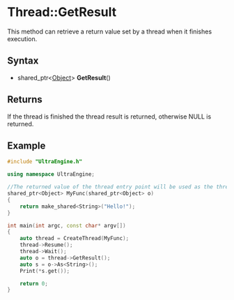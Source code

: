 # Thread::GetResult #
This method can retrieve a return value set by a thread when it finishes execution.

## Syntax ##
- shared_ptr<[Object](Object.md)\> **GetResult**()

## Returns ##
If the thread is finished the thread result is returned, otherwise NULL is returned.

## Example ##
```c++
#include "UltraEngine.h"

using namespace UltraEngine;

//The returned value of the thread entry point will be used as the thread result
shared_ptr<Object> MyFunc(shared_ptr<Object> o)
{
    return make_shared<String>("Hello!");
}

int main(int argc, const char* argv[])
{
    auto thread = CreateThread(MyFunc);
    thread->Resume();
    thread->Wait();
    auto o = thread->GetResult();
    auto s = o->As<String>();
    Print(*s.get());

    return 0;
}
```
